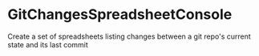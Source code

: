 # GitChangesSpreadsheetConsole
Create a set of spreadsheets listing changes between a git repo's current state and its last commit
